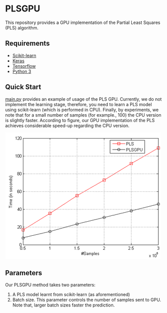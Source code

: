 # PLSGPU
This repository provides a GPU implementation of the Partial Least Squares (PLS) algorithm. 


## Requirements

- [Scikit-learn](http://scikit-learn.org/stable/)
- [Keras](https://github.com/fchollet/keras)
- [Tensorflow](https://www.tensorflow.org/) 
- [Python 3](https://www.python.org/)

## Quick Start
[main.py](main.py) provides an example of usage of the PLS GPU. Currently, we do not implement the learning stage, therefore, you need to learn a PLS model using scikit-learn (which is performed in CPU).
Finally, by experiments, we note that for a small number of samples (for example., 100) the CPU version is slightly faster.
According to figure, our GPU implementation of the PLS achieves considerable speed-up regarding the CPU version.

![](Figures/TimeIssues.png)

## Parameters
Our PLSGPU method takes two parameters:
1. A PLS model learnt from scikit-learn (as aforementioned)
2. Batch size. This parameter controls the number of samples sent to GPU. Note that, larger batch sizes faster the prediction.
